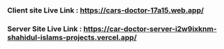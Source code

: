 ### Client site Live Link : https://cars-doctor-17a15.web.app/

### Server Site Live Link : https://car-doctor-server-i2w9ixknm-shahidul-islams-projects.vercel.app/